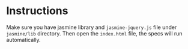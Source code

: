 # Instructions

Make sure you have jasmine library and `jasmine-jquery.js` file under `jasmine/lib` directory. Then open the `index.html` file, the specs will run automatically.
